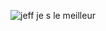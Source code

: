 ![jeff](https://user-images.githubusercontent.com/86148429/125449098-1563b2f5-6a0d-4b6c-bdd4-2b32c3fd555d.jpg)
je s le meilleur 
